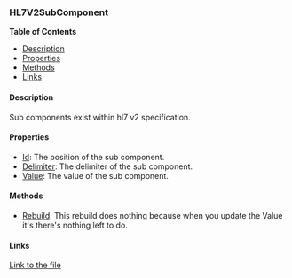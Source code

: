 ### HL7V2SubComponent

**Table of Contents**
- [Description](#description)
- [Properties](#properties)
- [Methods](#methods)
- [Links](#links)

#### Description

Sub components exist within hl7 v2 specification.

#### Properties

- [Id](/api/ExpressionEvaluatorForDotNet.HL7V2SubComponent.html#ExpressionEvaluatorForDotNet_HL7V2SubComponent_Id): The position of the sub component.
- [Delimiter](/api/ExpressionEvaluatorForDotNet.HL7V2SubComponent.html#ExpressionEvaluatorForDotNet_HL7V2SubComponent_Delimiter): The delimiter of the sub component.
- [Value](/api/ExpressionEvaluatorForDotNet.HL7V2SubComponent.html#ExpressionEvaluatorForDotNet_HL7V2SubComponent_Value): The value of the sub component.

#### Methods

- [Rebuild](/api/ExpressionEvaluatorForDotNet.HL7V2SubComponent.html#ExpressionEvaluatorForDotNet_HL7V2SubComponent_Rebuild): This rebuild does nothing because when you update the Value it's there's nothing left to do.

#### Links

[Link to the file](/api/ExpressionEvaluatorForDotNet.HL7V2SubComponent.html)
